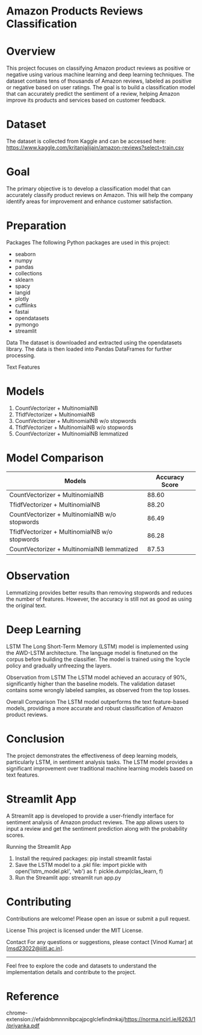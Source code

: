 # Amazon Products Reviews Classification

# Overview
This project focuses on classifying Amazon product reviews as positive or negative using various machine learning and deep learning techniques. The dataset contains tens of thousands of Amazon reviews, labeled as positive or negative based on user ratings. The goal is to build a classification model that can accurately predict the sentiment of a review, helping Amazon improve its products and services based on customer feedback.

# Dataset
The dataset is collected from Kaggle and can be accessed here:
https://www.kaggle.com/kritanjalijain/amazon-reviews?select=train.csv

# Goal
The primary objective is to develop a classification model that can accurately classify product reviews on Amazon. This will help the company identify areas for improvement and enhance customer satisfaction.

# Preparation

Packages
The following Python packages are used in this project:
- seaborn
- numpy
- pandas
- collections
- sklearn
- spacy
- langid
- plotly
- cufflinks
- fastai
- opendatasets
- pymongo
- streamlit

Data
The dataset is downloaded and extracted using the opendatasets library. The data is then loaded into Pandas DataFrames for further processing.

Text Features

# Models
1. CountVectorizer + MultinomialNB
2. TfidfVectorizer + MultinomialNB
3. CountVectorizer + MultinomialNB w/o stopwords
4. TfidfVectorizer + MultinomialNB w/o stopwords
5. CountVectorizer + MultinomialNB lemmatized

# Model Comparison
| Models                                | Accuracy Score |
|----------------------------------------|----------------|
| CountVectorizer + MultinomialNB        | 88.60          |
| TfidfVectorizer + MultinomialNB        | 88.20          |
| CountVectorizer + MultinomialNB w/o stopwords | 86.49       |
| TfidfVectorizer + MultinomialNB w/o stopwords | 86.28       |
| CountVectorizer + MultinomialNB lemmatized  | 87.53        |

# Observation
Lemmatizing provides better results than removing stopwords and reduces the number of features. However, the accuracy is still not as good as using the original text.

# Deep Learning

LSTM
The Long Short-Term Memory (LSTM) model is implemented using the AWD-LSTM architecture. The language model is finetuned on the corpus before building the classifier. The model is trained using the 1cycle policy and gradually unfreezing the layers.

Observation from LSTM
The LSTM model achieved an accuracy of 90%, significantly higher than the baseline models. The validation dataset contains some wrongly labeled samples, as observed from the top losses.

Overall Comparison
The LSTM model outperforms the text feature-based models, providing a more accurate and robust classification of Amazon product reviews.

# Conclusion
The project demonstrates the effectiveness of deep learning models, particularly LSTM, in sentiment analysis tasks. The LSTM model provides a significant improvement over traditional machine learning models based on text features.

# Streamlit App
A Streamlit app is developed to provide a user-friendly interface for sentiment analysis of Amazon product reviews. The app allows users to input a review and get the sentiment prediction along with the probability scores.

Running the Streamlit App
1. Install the required packages:
   pip install streamlit fastai
2. Save the LSTM model to a .pkl file:
   import pickle
   with open('lstm_model.pkl', 'wb') as f:
       pickle.dump(clas_learn, f)
3. Run the Streamlit app:
   streamlit run app.py

# Contributing
Contributions are welcome! Please open an issue or submit a pull request.

License
This project is licensed under the MIT License.

Contact
For any questions or suggestions, please contact [Vinod Kumar] at [msd23022@iiitl.ac.in].

---

Feel free to explore the code and datasets to understand the implementation details and contribute to the project.

# Reference
chrome-extension://efaidnbmnnnibpcajpcglclefindmkaj/https://norma.ncirl.ie/6263/1/priyanka.pdf
